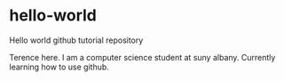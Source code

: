 # hello-world
Hello world github tutorial repository

Terence here. I am a computer science student at suny albany. Currently learning how to use github.
